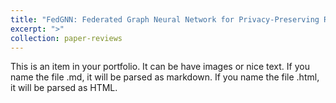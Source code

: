 ```yaml
---
title: "FedGNN: Federated Graph Neural Network for Privacy-Preserving Recommendation"
excerpt: ">"
collection: paper-reviews
---
```


This is an item in your portfolio. It can be have images or nice text. If you name the file .md, it will be parsed as markdown. If you name the file .html, it will be parsed as HTML. 
